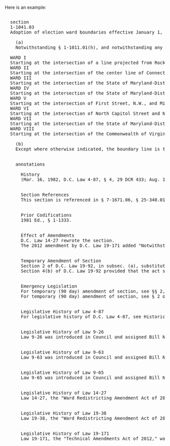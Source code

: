 
Here is an example:

<pre>
<level>
  <type>section</type>
  <num>1-1041.03</num>
  <heading>Adoption of election ward boundaries effective January 1, 2012.</heading>
  <level>
    <num>(a)</num>
    <text>Notwithstanding § 1-1011.01(h), and notwithstanding any other provision, the Council adopts the following election ward boundaries to be effective January 1, 2012, and to be used in all elections held after February 1, 2012, in the District of Columbia:</text>
  </level>
  <text class="centered">WARD I</text>
  <text>Starting at the intersection of a line projected from Rock Creek to Piney Branch Parkway N.W.; thence in an easterly direction along said Piney Branch Parkway, N.W., to Sixteenth Street, N.W.; thence south along said Sixteenth Street, N.W., to Spring Road, N.W.; thence in an easterly direction along said Spring Road, N.W., to New Hampshire Avenue, N.W.; thence in a northeasterly direction along said New Hampshire Avenue, N.W., to Rock Creek Church Road, N.W.; thence in an easterly direction along said Rock Creek Church Road, N.W., to Park Place, N.W.; thence south along said Park Place, N.W., to Michigan Avenue, N.W.; thence in an easterly direction along said Michigan Avenue, N.W., to First Street, N.W.; thence south along said First Street, N.W., to Bryant Street, N.W.; thence in a westerly direction along said Bryant Street, N.W., to Second Street, N.W.; thence south along said Second Street, N.W., to Rhode Island Avenue, N.W.; thence in a westerly direction along said Rhode Island Avenue, N.W., to Florida Avenue, N.W.; thence in a westerly direction along said Florida Avenue, N.W., to T Street, N.W.; thence in a westerly direction along said T Street, N.W., to Wiltberger Street, N.W.; thence in a southerly direction along said Wiltberger Street, N.W., to S Street, N.W.; thence west along said S Street, N.W., to Fourteenth Street, N.W.; thence north along said Fourteenth Street, N.W., to U Street, N.W.; thence west along said U Street, N.W., to Florida Avenue, N.W.; thence in a southwesterly direction along said Florida Avenue, N.W., to Connecticut Avenue, N.W.; thence in a northwesterly direction along said Connecticut Avenue, N.W., to the center line of Rock Creek; thence in a northeasterly direction along said Rock Creek to the intersection of a line projected from the end of Piney Branch Parkway; thence along said projected line to Piney Branch Parkway, N.W.</text>
  <text class="centered">WARD II</text>
  <text>Starting at the intersection of the center line of Connecticut Avenue, N.W., and the center line of Rock Creek; thence southeasterly along said Connecticut Avenue, N.W., to Florida Avenue, N.W.; thence in an easterly direction along said Florida Avenue, N.W., to U Street, N.W.; thence east along said U Street, N.W., to Fourteenth Street, N.W.; thence south along said Fourteenth Street, N.W., to S Street, N.W.; thence east along said S Street, N.W., to Eleventh Street, N.W.; thence south along said Eleventh Street, N.W., to P Street, N.W.; thence east along said P Street, N.W., to Ninth Street, N.W.; thence south along Ninth Street, N.W., to N street, N.W.; thence east along N Street, N.W., to the alley running along the eastern side of the Washington Convention Center; thence south along said alley to M Street, N.W.; thence east along said M Street, N.W., to Seventh Street, N.W.; thence south along Seventh Street, N.W., to Massachusetts Avenue, N.W.; thence along said Massachusetts Avenue, N.W., to the eastern boundary of Interstate 395; thence south along the said eastern boundary of Interstate 395 to the point where it crosses beneath Constitution Avenue, N.W.; thence east along said Constitution Avenue, N.W., to its intersection with a line extending north from the center line of South Capitol Street through the center of the Capitol building; thence south along said line to Independence Avenue, S.W.; thence west along said Independence Avenue, S.W., to Fourteenth Street, S.W.; thence south along said Fourteenth Street, S.W., to a center line projection of the Washington Channel; thence in a southerly direction along the center line projection of Washington Channel to a center line projection of the Anacostia River; thence southwesterly along the center line of said Anacostia River and the projection of that center line to the Commonwealth of Virginia-District of Columbia boundary line at the Commonwealth of Virginia shore of the Potomac River; thence in a northwesterly direction along said Commonwealth of Virginia-District of Columbia boundary line to its intersection with a line extending the eastern boundary of Glover Archbold Park south to the Commonwealth of Virginia shore of the Potomac River; thence in a northerly direction from said boundary line to the southern boundary of the eastern leg of Glover Archbold Park; thence in an easterly direction along the southern boundary of the eastern leg of Glover Archbold Park to Whitehaven Parkway, N.W.; thence east along Whitehaven Parkway, N.W., to Thirty-Fifth Street, N.W.; thence in a northerly direction along said Thirty-Fifth Street, N.W., to Wisconsin Avenue, N.W.; thence in a southeasterly direction along said Wisconsin Avenue, N.W., to Whitehaven Street, N.W.; thence in an easterly direction along said Whitehaven Street, N.W., to the northwest boundary of Dumbarton Oaks Park; thence in an easterly direction along said northwest boundary of Dumbarton Oaks Park to Whitehaven Street, N.W.; thence in an easterly direction along said Whitehaven Street, N.W., to Massachusetts Avenue, N.W.; thence in a southeasterly direction along said Massachusetts Avenue, N.W., to the center line of Rock Creek; thence in a northeasterly direction along said center line of Rock Creek to the point of beginning at its intersection with Connecticut Avenue, N.W.</text>
  <text class="centered">WARD III</text>
  <text>Starting at the intersection of the State of Maryland-District of Columbia boundary line and the center line of Broad Branch Road, N.W.; thence in a southerly direction along said Broad Branch Road to Twenty-Seventh Street, N.W.; thence in a northerly direction along said Twenty-Seventh Street, N.W., to Military Road, N.W.; thence in an easterly direction along said Military Road, N.W., to the center line of Rock Creek; thence in a southerly direction along Rock Creek to its intersection with the center line of Massachusetts Avenue, N.W.; thence in a northwesterly direction along said Massachusetts Avenue, N.W., to Whitehaven Street, N.W.; thence west along said Whitehaven Street, N.W., to the northwestern boundary of Dumbarton Oaks Park; thence in a westerly direction along said northwestern boundary of said Dumbarton Oaks Park to Whitehaven Street, N.W.; thence in a westerly direction along said Whitehaven Street, N.W., to Wisconsin Avenue, N.W.; thence in a northwesterly direction along said Wisconsin Avenue, N.W., to Thirty-Fifth Street, N.W.; thence south along said Thirty-Fifth Street, N.W., to Whitehaven Parkway, N.W.; thence west along said Whitehaven Parkway, N.W., to the southern boundary of the eastern leg of Glover Archbold Park; thence in a westerly direction along said southern boundary of the eastern leg of Glover Archbold Park to a point where it intersects with the eastern boundary of Glover Archbold Park; thence in a southerly direction along the eastern boundary of Glover Archbold Park, extending said boundary along a line south to the Commonwealth of Virginia shore of the Potomac River; thence in a northwesterly direction along said Commonwealth of Virginia-District of Columbia boundary line where it follows the Commonwealth of Virginia shore of the Potomac River to the western corner of the District of Columbia; thence in a northeasterly direction along the State of Maryland-District of Columbia boundary line to the point of beginning at its intersection with Broad Branch Road, N.W.</text>
  <text class="centered">WARD IV</text>
  <text>Starting at the intersection of the State of Maryland-District of Columbia boundary line and the center line of Broad Branch Road, N.W.; thence in a southerly direction along said Broad Branch Road to Twenty-Seventh Street, N.W.; thence in a northerly direction along said Twenty-Seventh Street, N.W., to Military Road, N.W.; thence in an easterly direction along said Military Road, N.W., to the center line of Rock Creek; thence along said Rock Creek to the intersection of a line projected from the end of Piney Branch Parkway; thence along said projected line to Piney Branch Parkway N.W.; thence in an easterly direction along said Piney Branch Parkway, N.W., to Sixteenth Street, N.W.; thence south along said Sixteenth Street, N.W., to Spring Road, N.W.; thence in an easterly direction along said Spring Road, N.W., to New Hampshire Avenue, N.W.; thence in a northeasterly direction along said New Hampshire Avenue, N.W., to Rock Creek Church Road, N.W.; thence in a northeasterly direction along said Rock Creek Church Road, N.W., to North Capitol Street, N.W.; thence in a northerly direction along said North Capitol Street to Riggs Road, N.E.; thence in a northeasterly direction along said Riggs Road, N.E., to South Dakota Avenue, N.E.; thence in a southeasterly direction along said South Dakota Avenue, N.E., to Kennedy Street, N.E.; thence in an easterly direction along said Kennedy Street, N.E., to the intersection of its center line with the State of Maryland-District of Columbia boundary line; thence in a northwesterly direction along said boundary line to the northern corner of the District of Columbia; thence in a southwesterly direction along said State of Maryland-District of Columbia boundary line to the point of beginning at its intersection with the center line of Broad Branch Road, N.W.</text>
  <text class="centered">WARD V</text>
  <text>Starting at the intersection of First Street, N.W., and Michigan Avenue, N.W.; thence south along said First Street, N.W., to Bryant Street, N.W.; thence in a westerly direction along said Bryant Street, N.W., to Second Street, N.W.; thence south on said Second Street, N.W., to Rhode Island Avenue, N.W.; thence in a westerly direction along said Rhode Island Avenue, N.W., to Florida Avenue, N.W.; thence in a northwesterly direction along said Florida Avenue, N.W., to New Jersey Avenue, N.W.; thence in a southerly direction along said New Jersey Avenue, N.W., to N Street, N.W.; thence east along said N Street, N.W., to Kirby Street, N.W.; thence south along said Kirby Street, N.W., to New York Avenue, N.W.; thence in an easterly direction along said New York Avenue, N.W., to New York Avenue, N.E., to Florida Avenue, N.E.; thence in an easterly direction along said Florida Avenue, N.E., to Benning Road, N.E.; thence in an easterly direction along said Benning Road, N.E., to the center line of the Anacostia River; thence in a northerly direction along the Anacostia River to the intersection of its center line with the State of Maryland-District of Columbia boundary line; thence in a northwesterly direction along said boundary line to Kennedy Street, N.E.; thence in a westerly direction along said Kennedy Street, N.E., to South Dakota Avenue, N.E.; thence in a northwesterly direction along said South Dakota Avenue, N.E., to Riggs Road, N.E.; thence in a westerly direction along Riggs Road, N.E., to North Capitol Street; thence in a southerly direction along said North Capitol Street to Rock Creek Church Road, N.W.; thence in a southwesterly direction along said Rock Creek Church Road, N.W., to Park Place, N.W.; thence south along said Park Place, N.W., to Michigan Avenue, N.W.; thence in an easterly direction along said Michigan Avenue, N.W., to the point of beginning at its intersection with First Street, N.W.</text>
  <text class="centered">WARD VI</text>
  <text>Starting at the intersection of North Capitol Street and New York Avenue, N.W.; thence southwesterly along New York Avenue, N.W., to Kirby Street, N.W.; thence north along said Kirby Street, N.W., to N Street, N.W.; thence west along said N Street, N.W., to New Jersey Avenue. N.W.; thence northwesterly along said New Jersey Avenue, N.W., to Florida Avenue, N.W.; thence in a northwesterly direction along said Florida Avenue, N.W., to T Street, N.W.; thence in a westerly direction along said T Street, N.W., to Wiltberger Street, N.W.; thence in a southerly direction along said Wiltberger Street, N.W., to S Street, N.W.; thence west along said S Street, N.W., to Eleventh Street, N.W.; thence south along said Eleventh Street, N.W., to P Street, N.W.; thence east said P Street, N.W., to Ninth Street, N.W.; thence in a south along said Ninth Street, N.W., to N Street, N.W.; thence east along said N street, N.W., to the alley running along the eastern side of the Washington Convention Center; thence south along said alley to M Street, N.W.; thence east along said M Street, N.W., to Seventh Street, N.W.; thence south along Seventh Street, N.W., to Massachusetts Avenue, N.W.; to the eastern boundary of Interstate 395; thence south along the said eastern boundary of Interstate 395 to the point where it crosses beneath Constitution Avenue, N.W.; thence east along said Constitution Avenue, N.W., to its intersection with a line extending north from the center line of South Capitol Street through the center of the Capitol building; thence south along said line to Independence Avenue, S.W.; thence west along said Independence Avenue, S.W., to Fourteenth Street, S.W.; thence south along said Fourteenth Street, S.W., to a center line projection of the Washington Channel; thence in a southerly direction along the center line projection of Washington Channel to a center line projection of the Anacostia River; thence in a northeasterly direction along said center line of the Anacostia River to a line extending from the northern property line of the eastern portion of Congressional Cemetery; thence in a westerly direction along said boundary of the Congressional Cemetery to its intersection with Nineteenth Street, S.E.; thence north along said Nineteenth Street, S.E., to East Capitol Street; thence east along the northern portion of East Capitol Street to Twenty-Second Street N.E.; thence in a northerly direction along said Twenty-Second Street N.E., to C Street N.E.; thence west along said C Street N.E., to Nineteenth Street N.E.; thence north along said Nineteenth Street, N.E., to Benning Road, N.E.; thence in a westerly direction along said Benning Road, N.E., to Florida Avenue, N.E.; thence in a northwesterly direction along Florida Avenue, N.E., to New York Avenue, N.E., and west along New York Avenue, N.E., to the point of beginning at its intersection with North Capitol Street.</text>
  <text class="centered">WARD VII</text>
  <text>Starting at the intersection of the State of Maryland-District of Columbia boundary line and the center line of the Anacostia River; thence in a southerly direction along the center line of said Anacostia River to Benning Road, N.E.; thence in a northwesterly direction along said Benning Road to Nineteenth Street, N.E; thence in a southerly direction along said Nineteenth Street, N.E., to C Street N.E.; thence east along said C Street N.E., to Twenty-Second Street N.E.; thence south along Twenty-Second Street N.E., to the northern portion of East Capitol Street; thence west along said East Capitol Street to Nineteenth Street S.E.; thence south along said Nineteenth Street S.E., to its intersection with the property line of Congressional Cemetery; thence in an easterly direction along said property line to its easternmost point and continuing east on the same bearing to the centerline of the Anacostia River; thence in a southwesterly direction along said Anacostia River to its intersection with Pennsylvania Avenue S.E.; thence along a line connecting to the intersection of Nicholson Street, S.E., and Anacostia Drive S.E.; thence south along said Nicholson Street S.E., to Minnesota Avenue, S.E; thence northerly along said Minnesota Avenue, S.E., to Twenty-Fifth Street, S.E.; thence south along said Twenty-Fifth Street, S.E., to Naylor Road, S.E.; thence in a southeasterly direction along said Naylor Road, S.E., to the State of Maryland-District of Columbia boundary line; thence in a northeasterly direction along said State of Maryland-District of Columbia boundary line to the eastern corner of the District of Columbia; thence in a northwesterly direction along the State of Maryland-District of Columbia boundary line to the point of beginning at its intersection with the center line of the Anacostia River.</text>
  <text class="centered">WARD VIII</text>
  <text>Starting at the intersection of the Commonwealth of Virginia-District of Columbia boundary line on the Commonwealth of Virginia shore of the Potomac River with the projection of the center line of the Anacostia River; thence in a northerly direction along the Anacostia River to Pennsylvania Avenue, S.E.; thence along a line connecting to the intersection of Nicholson Street, S.E., and Anacostia Drive, S.E.; thence south along said Nicholson Street, S.E., to Minnesota Avenue, S.E.; thence in a northerly direction along said Minnesota Avenue, S.E., to Twenty-Fifth Street, S.E.; thence south along said Twenty-Fifth Street, S.E., to Naylor Road, S.E.; thence in a southeasterly direction along said Naylor Road, S.E., to the State of Maryland-District of Columbia boundary line; thence in a southwesterly direction along said State of Maryland-District of Columbia boundary line to the southern corner of the District of Columbia on the Commonwealth of Virginia shore of the Potomac River; thence along the Commonwealth of Virginia-District of Columbia boundary line to the point of beginning at its intersection with the projection of the center line of the Anacostia River.</text>
  <level>
    <num>(b)</num>
    <text>Except where otherwise indicated, the boundary line is the center of the street.</text>
  </level>
  <level>
    <type>annotations</type>
    <level>
      <heading>History</heading>
      <text>(Mar. 16, 1982, D.C. Law 4-87, § 4, 29 DCR 433; Aug. 17, 1991, D.C. Law 9-26, § 2, 38 DCR 4198; Mar. 11, 1992, D.C. Law 9-65, § 2, 39 DCR 8, Oct. 2, 2001, D.C. Law 14-27, § 2, 48 DCR 6380; Nov. 16, 2011, D.C. Law 19-38, § 2, 58 DCR 5823; Sept. 26, 2012, D.C. Law 19-171, § 147, 59 DCR 6190.)</text>
    </level>
    <level>
      <heading>Section References</heading>
      <text>This section is referenced in § 7-1671.06, § 25-340.01, § 25-342, § 25-343, § 25-345, § 25-346, and § 25-374.</text>
    </level>
    <level>
      <heading>Prior Codifications</heading>
      <text>1981 Ed., § 1-1333.</text>
    </level>
    <level>
      <heading>Effect of Amendments</heading>
      <text>D.C. Law 14-27 rewrote the section.</text>
      <text>The 2012 amendment by D.C. Law 19-171 added "Notwithstanding § 1-1011.01(h), and notwithstanding any other provision" in the introductory language of (a); substituted "to N Street, N.W.; thence east along said N Street, N.W., to Kirby Street, N.W.; thence south along said Kirby Street, N.W., to New York Avenue, N.W.; thence in an easterly direction along said New York Avenue, N.W." for "to New York Avenue, N.W.; thence in an easterly direction along said New York Avenue, N.W." in the boundary description for Ward V in (a); and substituted "thence along a line connecting to the intersection of Nicholson Street, S.E., and Anacostia Drive, S.E.; thence south along said Nicholson Street, S.E., to Minnesota Avenue, S.E.; thence in a northerly direction along said Minnesota Avenue, S.E." for "thence in an easterly direction along said Pennsylvania Avenue, S.E." in the boundary description for Ward VIII in (a).</text>
    </level>
    <level>
      <heading>Temporary Amendment of Section</heading>
      <text>Section 2 of D.C. Law 19-92, in subsec. (a), substituted "Notwithstanding section 2(h) of the Boundaries Act of 1975, effective December 16, 1975 (D.C. Law 1-38; D.C. Official Code § 1-1011.01(h)), and notwithstanding any other provision, the Council" for "The Council",; in the boundaries for Ward 5 in subsec. (a), substituted "to N Street, N.W.; thence east along said N Street, N.W., to Kirby Street, N.W.; thence south along said Kirby Street, N.W., to New York Avenue, N.W.; thence in an easterly direction along said New York Avenue, N.W.," for "to New York Avenue, N.W.; thence in an easterly direction along said New York Avenue, N.W.,"; in the boundaries for Ward 8 in subsec. (a), substituted "thence along a line connecting to the intersection of Nicholson Street, S.E., and Anacostia Drive, S.E.; thence south along said Nicholson Street, S.E., to Minnesota Avenue, S.E.; thence in a northerly direction along said Minnesota Avenue, S.E.," for "thence in an easterly direction along said Pennsylvania Avenue, S.E.,"; and added subsec. (c) to read as follows: "(c) The election ward boundaries set forth in subsection (a) of this section that become effective January 1, 2012, shall apply for the purpose of determining the ward residence of a person signing a nominating petition for the April 3, 2012 primary election during the period from November 14, 2011 through December 31, 2011.".</text>
      <text>Section 4(b) of D.C. Law 19-92 provided that the act shall expire after 225 days of its having taken effect.</text>
    </level>
    <level>
      <heading>Emergency Legislation</heading>
      <text>For temporary (90 day) amendment of section, see §§ 2, 4 of Ward Redistricting Emergency Amendment Act of 2011 (D.C. Act 19-218, November 4, 2011, 58 DCR 9464).</text>
      <text>For temporary (90 day) amendment of section, see § 2 of Ward Redistricting Congressional Review Emergency Amendment Act of 2012 (D.C. Act 19-311, February 21, 2012, 59 DCR 1699).</text>
    </level>
    <level>
      <heading>Legislative History of Law 4-87</heading>
      <text>For legislative history of D.C. Law 4-87, see Historical and Statutory Notes following § 1-1041.01.</text>
    </level>
    <level>
      <heading>Legislative History of Law 9-26</heading>
      <text>Law 9-26 was introduced in Council and assigned Bill No. 9-158, which was referred to the Committee on Regional Authorities and the Committee of the Whole. The Bill was adopted on first and second readings on June 4, 1991, and June 18, 1991, respectively. Signed by the Mayor on July 2, 1991, it was assigned Act No. 9-53 and transmitted to both Houses of Congress for its review.</text>
    </level>
    <level>
      <heading>Legislative History of Law 9-63</heading>
      <text>Law 9-63 was introduced in Council and assigned Bill No. 9-321. The Bill was adopted on first and second readings on October 1, 1991, and November 5, 1991, respectively. Signed by the Mayor on November 25, 1991, it was assigned Act No. 9-106 and transmitted to both Houses of Congress for its review.</text>
    </level>
    <level>
      <heading>Legislative History of Law 9-65</heading>
      <text>Law 9-65 was introduced in Council and assigned Bill No. 9-314, which was referred to the Committee of the Whole. The Bill was adopted on first and second readings on November 5, 1991, and December 3, 1991, respectively. Signed by the Mayor on December 20, 1991, it was assigned Act No. 9-116 and transmitted to both Houses of Congress for its review.</text>
    </level>
    <level>
      <heading>Legislative History of Law 14-27</heading>
      <text>Law 14-27, the "Ward Redistricting Amendment Act of 2001," was introduced in Council and assigned Bill No. 14-137, which was referred to the Committee on Labor, Voting Rights, and Redistricting. The Bill was adopted on first and second readings on June 5, 2001, and June 19, 2001, respectively. Signed by the Mayor on June 29, 2001, it was assigned Act No. 14-87 and transmitted to both Houses of Congress for its review. D.C. Law 14-27 became effective on October 2, 2001.</text>
    </level>
    <level>
      <heading>Legislative History of Law 19-38</heading>
      <text>Law 19-38, the "Ward Redistricting Amendment Act of 2011", was introduced in Council and assigned Bill No. 19-219, which was retained by the Council. The Bill was adopted on first and second readings on June 7, 2011, and June 21, 2011, respectively. Signed by the Mayor on July 11, 2011, it was assigned Act No. 19-97 and transmitted to both Houses of Congress for its review. D.C. Law 19-38 became effective on November 16, 2011.</text>
    </level>
    <level>
      <heading>Legislative History of Law 19-171</heading>
      <text>Law 19-171, the "Technical Amendments Act of 2012," was introduced in Council and assigned Bill No. 19-397. The Bill was adopted on first and second readings on Mar. 20, 2012, and Apr. 17, 2012, respectively. Signed by the Mayor on May 23, 2012, it was assigned Act No. 19-376 and transmitted to Congress for its review. D.C. Law 19-171 became effective on September 26, 2012.</text>
    </level>
  </level>
</level>

</pre>
